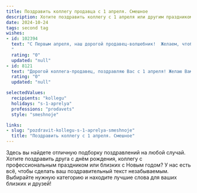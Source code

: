```yaml
---
title: Поздравить коллегу продавца с 1 апреля. Смешное
description: Хотите поздравить коллегу с 1 апреля или другим праздником? Наш ИИ создаст незабываемое поздравление, а вы обязательно выделитесь среди других.  
date: 2024-10-24
tags: second tag
wishes:
- id: 102394
  text: "С Первым апреля, наш дорогой продавец-волшебник!  Желаем, чтобы сегодня ваши продажи взлетели выше облаков, а клиенты рассыпались в комплиментах (даже если это будет всего лишь первоапрельская шутка!). Пусть ваш день будет полон позитива,  а  каждый чек – приятным сюрпризом!  И помните:  если вам сегодня кто-то  впарит  пустышку –  это тоже первоапрельская шутка! 😉
  "
  rating: "0"
  updated: "null"
- id: 8121
  text: "Дорогой коллега-продавец, поздравляю Вас с 1 апреля! Желаю Вам сегодня продать все, что только можно и что нельзя, чтобы рекорды продаж зашкаливали, а клиенты выстраивались в очередь, как в советские времена за колбасой! Улыбайтесь, шутите, веселитесь, ведь сегодня тот день, когда можно позволить себе немного хулиганства, но только в пределах разумного. С праздником, дорогой коллега!"
  rating: "0"
  updated: "null"

selectedValues:
  recipients: "kollegu"
  holidays: "s-1-aprelya"
  professions: "prodavets"
  style: "smeshnoje"

links:
- slug: "pozdravit-kollegu-s-1-aprelya-smeshnoje"
  title: "Поздравить коллегу с 1 апреля. Смешное"
---
```


Здесь вы найдете отличную подборку поздравлений на любой случай.
Хотите поздравить друга с днём рождения, коллегу с профессиональным праздником или близких с Новым годом? У нас есть всё, чтобы сделать ваш поздравительный текст незабываемым. Выбирайте нужную категорию и находите лучшие слова для ваших близких и друзей!
